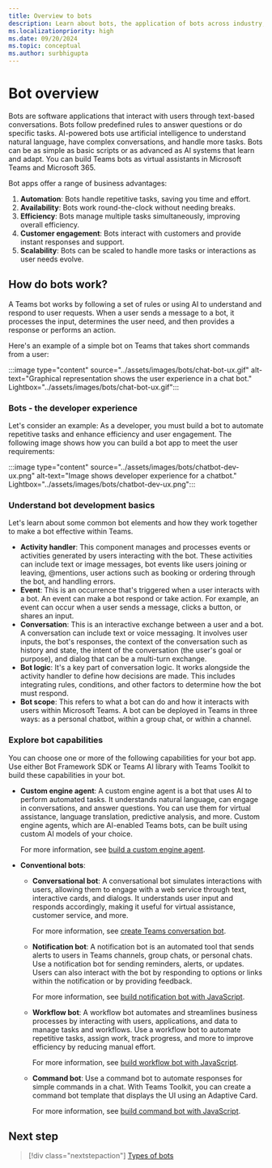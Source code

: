 ```yaml
---
title: Overview to bots
description: Learn about bots, the application of bots across industry, build familiarity with bots in Teams environment and bot development SDKs and libraries. It offers a map through the module to help you navigate through various tasks for building a bot.
ms.localizationpriority: high
ms.date: 09/20/2024
ms.topic: conceptual
ms.author: surbhigupta
---
```


# Bot overview

Bots are software applications that interact with users through text-based conversations. Bots follow predefined rules to answer questions or do specific tasks. AI-powered bots use artificial intelligence to understand natural language, have complex conversations, and handle more tasks. Bots can be as simple as basic scripts or as advanced as AI systems that learn and adapt. You can build Teams bots as virtual assistants in Microsoft Teams and Microsoft 365.

Bot apps offer a range of business advantages:

1. **Automation**: Bots handle repetitive tasks, saving you time and effort.
1. **Availability**: Bots work round-the-clock without needing breaks.
1. **Efficiency**: Bots manage multiple tasks simultaneously, improving overall efficiency.
1. **Customer engagement**: Bots interact with customers and provide instant responses and support.
1. **Scalability**: Bots can be scaled to handle more tasks or interactions as user needs evolve.

## How do bots work?

A Teams bot works by following a set of rules or using AI to understand and respond to user requests. When a user sends a message to a bot, it processes the input, determines the user need, and then provides a response or performs an action.

Here's an example of a simple bot on Teams that takes short commands from a user:

:::image type="content" source="../assets/images/bots/chat-bot-ux.gif" alt-text="Graphical representation shows the user experience in a chat bot." Lightbox="../assets/images/bots/chat-bot-ux.gif":::

### Bots - the developer experience

Let's consider an example: As a developer, you must build a bot to automate repetitive tasks and enhance efficiency and user engagement. The following image shows how you can build a bot app to meet the user requirements:

:::image type="content" source="../assets/images/bots/chatbot-dev-ux.png" alt-text="Image shows developer experience for a chatbot." Lightbox="../assets/images/bots/chatbot-dev-ux.png":::

### Understand bot development basics

Let's learn about some common bot elements and how they work together to make a bot effective within Teams.

* **Activity handler**: This component manages and processes events or activities generated by users interacting with the bot. These activities can include text or image messages, bot events like users joining or leaving, @mentions, user actions such as booking or ordering through the bot, and handling errors.
* **Event**: This is an occurrence that's triggered when a user interacts with a bot. An event can make a bot respond or take action. For example, an event can occur when a user sends a message, clicks a button, or shares an input.
* **Conversation**: This is an interactive exchange between a user and a bot. A conversation can include text or voice messaging. It involves user inputs, the bot's responses, the context of the conversation such as history and state, the intent of the conversation (the user's goal or purpose), and dialog that can be a multi-turn exchange.
* **Bot logic**: It's a key part of conversation logic. It works alongside the activity handler to define how decisions are made. This includes integrating rules, conditions, and other factors to determine how the bot must respond.
* **Bot scope**: This refers to what a bot can do and how it interacts with users within Microsoft Teams. A bot can be deployed in Teams in three ways: as a personal chatbot, within a group chat, or within a channel.

### Explore bot capabilities

You can choose one or more of the following capabilities for your bot app. Use either Bot Framework SDK or Teams AI library with Teams Toolkit to build these capabilities in your bot.

* **Custom engine agent**: A custom engine agent is a bot that uses AI to perform automated tasks. It understands natural language, can engage in conversations, and answer questions. You can use them for virtual assistance, language translation, predictive analysis, and more. Custom engine agents, which are AI-enabled Teams bots, can be built using custom AI models of your choice.

  For more information, see [build a custom engine agent](../Teams-AI-library-tutorial.yml).

* **Conventional bots**:

  * **Conversational bot**:
    A conversational bot simulates interactions with users, allowing them to engage with a web service through text, interactive cards, and dialogs. It understands user input and responds accordingly, making it useful for virtual assistance, customer service, and more.

    For more information, see [create Teams conversation bot](../sbs-teams-conversation-bot.yml).

  * **Notification bot**:
    A notification bot is an automated tool that sends alerts to users in Teams channels, group chats, or personal chats. Use a notification bot for sending reminders, alerts, or updates. Users can also interact with the bot by responding to options or links within the notification or by providing feedback.

    For more information, see [build notification bot with JavaScript](../sbs-gs-notificationbot.yml).

  * **Workflow bot**:
    A workflow bot automates and streamlines business processes by interacting with users, applications, and data to manage tasks and workflows. Use a workflow bot to automate repetitive tasks, assign work, track progress, and more to improve efficiency by reducing manual effort.

    For more information, see [build workflow bot with JavaScript](../sbs-gs-workflow-bot.yml).

  * **Command bot**:
    Use a command bot to automate responses for simple commands in a chat. With Teams Toolkit, you can create a command bot template that displays the UI using an Adaptive Card.

    For more information, see [build command bot with JavaScript](../sbs-gs-commandbot.yml).

## Next step

> [!div class="nextstepaction"]
> [Types of bots](build-a-bot.md)
